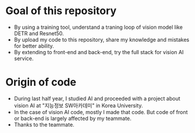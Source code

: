 # Goal of this repository
- By using a training tool, understand a traning loop of vision model like DETR and Resnet50.
- By upload my code to this repository, share my knowledge and mistakes for better ability.
- By extending to front-end and back-end, try the full stack for vision AI service.

# Origin of code
- During last half year, I studied AI and proceeded with a project about vision AI at "지능정보 SW아카데미" in Korea University.
- In the case of vision AI code, mostly I made that code. But code of front or back-end is largely affected by my teammate.
- Thanks to the teammate.
